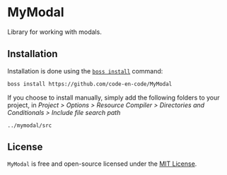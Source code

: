 # MyModal
Library for working with modals.

## Installation 
Installation is done using the [`boss install`](https://github.com/HashLoad/boss) command:
``` sh
boss install https://github.com/code-en-code/MyModal
```
If you choose to install manually, simply add the following folders to your project, in *Project > Options > Resource Compiler > Directories and Conditionals > Include file search path*
```
../mymodal/src
```

## License 
`MyModal` is free and open-source licensed under the [MIT License](https://github.com/code-en-code/MyModal/blob/master/LICENSE).
